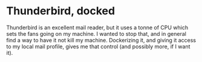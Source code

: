 # Thunderbird, docked

Thunderbird is an excellent mail reader, but it uses a tonne of CPU which sets the fans going on my machine. I wanted to stop that, and in general find a way to have it not kill my machine. Dockerizing it, and giving it access to my local mail profile, gives me that control (and possibly more, if I want it).
